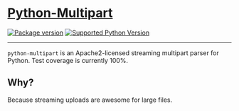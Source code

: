 # [Python-Multipart](https://kludex.github.io/python-multipart/)

[![Package version](https://badge.fury.io/py/python-multipart.svg)](https://pypi.python.org/pypi/python-multipart)
[![Supported Python Version](https://img.shields.io/pypi/pyversions/python-multipart.svg?color=%2334D058)](https://pypi.org/project/python-multipart)

---

`python-multipart` is an Apache2-licensed streaming multipart parser for Python.
Test coverage is currently 100%.

## Why?

Because streaming uploads are awesome for large files.
